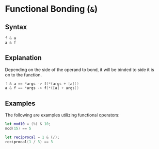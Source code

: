 # Functional Bonding (`&`)

## Syntax
```swift
f & a
a & f
```

## Explanation
Depending on the side of the operand to bond, it will be binded to side it is on to the function.

```swift
f & a == *args -> f(*(args + [a]))
a & f == *args -> f(*([a] + args))
```

## Examples
The following are examples utilizing functional operators:
```swift
let mod10 = (%) & 10;
mod(15) == 5
```

```swift
let reciprocal = 1 & (/);
reciprocal(1 / 3) == 3
```
